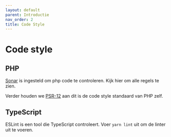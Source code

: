 ```yaml
---
layout: default
parent: Introductie
nav_order: 2
title: Code Style
---
```


# Code style

## PHP

[Sonar](https://sonarcloud.io/dashboard?id=csrdelft_csrdelft.nl) is ingesteld om php code te controleren. Kijk hier om alle regels te zien.

Verder houden we [PSR-12](https://www.php-fig.org/psr/psr-12/) aan dit is de code style standaard van PHP zelf.

## TypeScript

ESLint is een tool die TypeScript controleert. Voer `yarn lint` uit om de linter uit te voeren.
